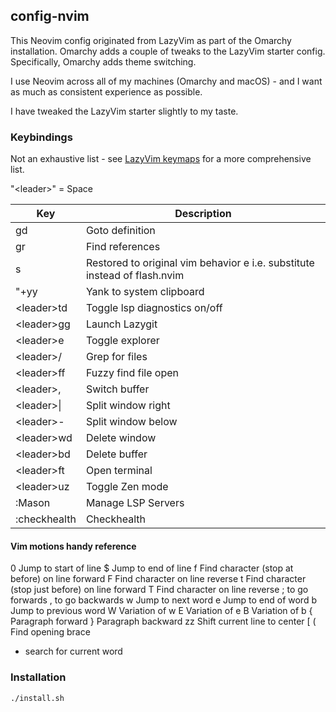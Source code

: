 ## config-nvim

This Neovim config originated from LazyVim as part of the Omarchy installation. 
Omarchy adds a couple of tweaks to the LazyVim starter config. Specifically, 
Omarchy adds theme switching.

I use Neovim across all of my machines (Omarchy and macOS) - and I want as much as 
consistent experience as possible. 

I have tweaked the LazyVim starter slightly to my taste.

### Keybindings 

Not an exhaustive list - see [LazyVim keymaps](https://www.lazyvim.org/keymaps) for a more comprehensive list.

"\<leader\>" = Space

| Key | Description |
|---|---|
| gd | Goto definition |
| gr | Find references |
| s | Restored to original vim behavior e i.e. substitute instead of flash.nvim |
| "+yy | Yank to system clipboard|
| \<leader\>td | Toggle lsp diagnostics on/off |
| \<leader\>gg | Launch Lazygit |
| \<leader\>e | Toggle explorer |
| \<leader\>/ | Grep for files |
| \<leader\>ff | Fuzzy find file open |
| \<leader\>, | Switch buffer |
| \<leader\>\| | Split window right |
| \<leader\>- | Split window below |
| \<leader\>wd | Delete window |
| \<leader\>bd | Delete buffer |
| \<leader\>ft | Open terminal |
| \<leader\>uz | Toggle Zen mode |
| :Mason | Manage LSP Servers |
| :checkhealth | Checkhealth |

#### Vim motions handy reference

0 Jump to start of line
$ Jump to end of line
f Find character (stop at before) on line forward
F Find character on line reverse
t Find character (stop just before) on line forward
T Find character on line reverse
; to go forwards
, to go backwards
w Jump to next word
e Jump to end of word
b Jump to previous word
W Variation of w
E Variation of e
B Variation of b
{ Paragraph forward
} Paragraph backward
zz Shift current line to center
[ ( Find opening brace 
* search for current word


### Installation 

    ./install.sh

